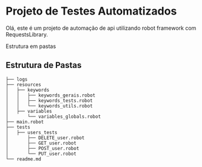 # Projeto de Testes Automatizados
Olá, este é um projeto de automação de api utilizando robot framework com RequestsLibrary. 



Estrutura em pastas

## Estrutura de Pastas

```plaintext
├── logs
├── resources
│   ├── keywords
│   │   ├── keywords_gerais.robot          
│   │   ├── keywords_tests.robot           
│   │   └── keywords_utils.robot           
│   ├── variables
│       └── variables_globals.robot
├── main.robot
├── tests
│   ├── users_tests
│       ├── DELETE_user.robot              
│       ├── GET_user.robot                 
│       ├── POST_user.robot                
│       └── PUT_user.robot                 
└── readme.md



